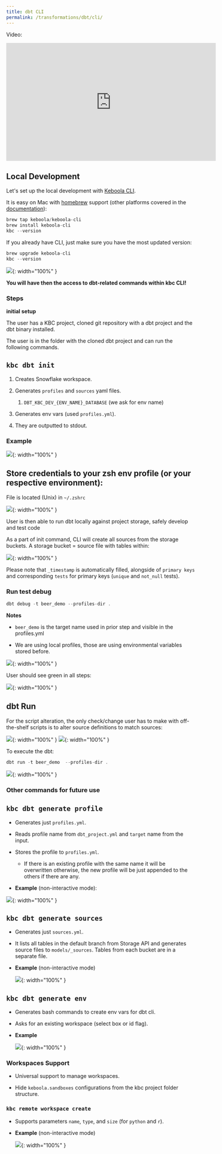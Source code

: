 ```yaml
---
title: dbt CLI
permalink: /transformations/dbt/cli/
---
```


Video:
<iframe width="560" height="315" src="https://www.youtube.com/embed/q3wZ8gukpnw" title="YouTube video player" frameborder="0" allow="accelerometer; autoplay; clipboard-write; encrypted-media; gyroscope; picture-in-picture" allowfullscreen></iframe>

## Local Development

Let's set up the local development with [Keboola CLI](https://developers.keboola.com/cli/).

It is easy on Mac with [homebrew](https://docs.brew.sh/Installation.html) support (other platforms covered in the [documentation](https://developers.keboola.com/cli/installation/)):

```java
brew tap keboola/keboola-cli
brew install keboola-cli
kbc --version
```

If you already have CLI, just make sure you have the most updated version:

```java
brew upgrade keboola-cli
kbc --version
```

![](imgs/2772467715.jpg){: width="100%" }

**You will have then the access to dbt-related commands within kbc CLI!**

### Steps

**initial setup**

The user has a KBC project, cloned git repository with a dbt project and the dbt binary installed.

The user is in the folder with the cloned dbt project and can run the following commands.

`kbc dbt init`
--------------

1.  Creates Snowflake workspace.

2.  Generates `profiles` and `sources` yaml files.

    1.  `DBT_KBC_DEV_{ENV_NAME}_DATABASE` (we ask for env name)

3.  Generates env vars (used `profiles.yml`).

4.  They are outputted to stdout.


### Example

![](imgs/2770010115.jpg){: width="100%" }

Store credentials to your zsh env profile (or your respective environment):
---------------------------------------------------------------------------

File is located (Unix) in `~/.zshrc`

![](imgs/2770206732.png){: width="100%" }

User is then able to run dbt locally against project storage, safely develop and test code

As a part of init command, CLI will create all sources from the storage buckets. A storage bucket = source file with tables within:

![](imgs/2777448699.png){: width="100%" }

Please note that `_timestamp` is automatically filled, alongside of `primary keys` and corresponding `tests` for primary keys (`unique` and `not_null` tests).

### Run test debug

```java
dbt debug -t beer_demo --profiles-dir .
```

**Notes**

*   `beer_demo` is the target name used in prior step and visible in the profiles.yml


*   We are using local profiles, those are using environmental variables stored before.


![](imgs/2769649699.png){: width="100%" }

User should see green in all steps:

![](imgs/2770239505.png){: width="100%" }

dbt Run
-------

For the script alteration, the only check/change user has to make with off-the-shelf scripts is to alter source definitions to match sources:

![](imgs/2769879073.png){: width="100%" }
![](imgs/2770042889.png){: width="100%" }

To execute the dbt:

```java
dbt run -t beer_demo  --profiles-dir .
```

![](imgs/2769879081.png){: width="100%" }

### Other commands for future use

`kbc dbt generate profile`
--------------------------

*   Generates just `profiles.yml`.

*   Reads profile name from `dbt_project.yml` and `target` name from the input.

*   Stores the profile to `profiles.yml`.

    *   If there is an existing profile with the same name it will be overwritten otherwise, the new profile will be just appended to the others if there are any.

*   **Example** (non-interactive mode):


![](imgs/2770010121.jpg){: width="100%" }

`kbc dbt generate sources`
--------------------------

*   Generates just `sources.yml`.

*   It lists all tables in the default branch from Storage API and generates source files to `models/_sources`. Tables from each bucket are in a separate file.

*   **Example** (non-interactive mode)

    ![](imgs/2770010127.jpg){: width="100%" }

`kbc dbt generate env`
----------------------

*   Generates bash commands to create env vars for dbt cli.

*   Asks for an existing workspace (select box or id flag).

*   **Example**

    ![](imgs/2770010133.jpg ){: width="100%" }

### Workspaces Support

*   Universal support to manage workspaces.

*   Hide `keboola.sandboxes` configurations from the kbc project folder structure.


### `kbc remote workspace create`

*   Supports parameters `name`, `type`, and `size` (for `python` and `r`).

*   **Example** (non-interactive mode)

    ![](imgs/2770010139.jpg){: width="100%" }
